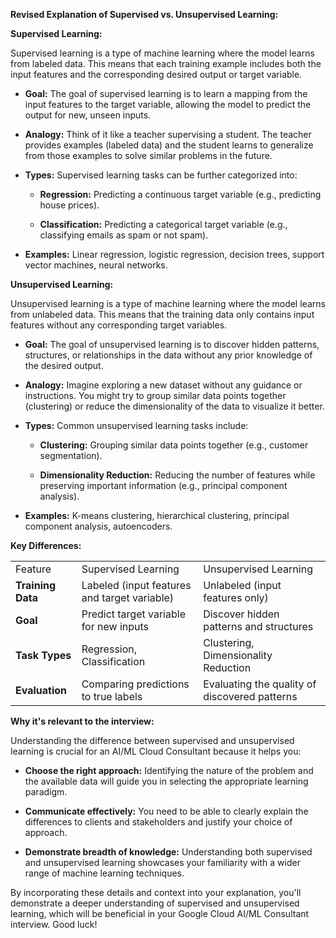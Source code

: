 **Revised Explanation of Supervised vs. Unsupervised Learning:**

**Supervised Learning:**

Supervised learning is a type of machine learning where the model learns from labeled data. This means that each training example includes both the input features and the corresponding desired output or target variable.

- **Goal:** The goal of supervised learning is to learn a mapping from the input features to the target variable, allowing the model to predict the output for new, unseen inputs.
    
- **Analogy:** Think of it like a teacher supervising a student. The teacher provides examples (labeled data) and the student learns to generalize from those examples to solve similar problems in the future.
    
- **Types:** Supervised learning tasks can be further categorized into:
    
    - **Regression:** Predicting a continuous target variable (e.g., predicting house prices).
        
    - **Classification:** Predicting a categorical target variable (e.g., classifying emails as spam or not spam).
        
- **Examples:** Linear regression, logistic regression, decision trees, support vector machines, neural networks.
    

**Unsupervised Learning:**

Unsupervised learning is a type of machine learning where the model learns from unlabeled data. This means that the training data only contains input features without any corresponding target variables.

- **Goal:** The goal of unsupervised learning is to discover hidden patterns, structures, or relationships in the data without any prior knowledge of the desired output.
    
- **Analogy:** Imagine exploring a new dataset without any guidance or instructions. You might try to group similar data points together (clustering) or reduce the dimensionality of the data to visualize it better.
    
- **Types:** Common unsupervised learning tasks include:
    
    - **Clustering:** Grouping similar data points together (e.g., customer segmentation).
        
    - **Dimensionality Reduction:** Reducing the number of features while preserving important information (e.g., principal component analysis).
        
- **Examples:** K-means clustering, hierarchical clustering, principal component analysis, autoencoders.
    

**Key Differences:**

|   |   |   |
|---|---|---|
|Feature|Supervised Learning|Unsupervised Learning|
|**Training Data**|Labeled (input features and target variable)|Unlabeled (input features only)|
|**Goal**|Predict target variable for new inputs|Discover hidden patterns and structures|
|**Task Types**|Regression, Classification|Clustering, Dimensionality Reduction|
|**Evaluation**|Comparing predictions to true labels|Evaluating the quality of discovered patterns|

**Why it's relevant to the interview:**

Understanding the difference between supervised and unsupervised learning is crucial for an AI/ML Cloud Consultant because it helps you:

- **Choose the right approach:** Identifying the nature of the problem and the available data will guide you in selecting the appropriate learning paradigm.
    
- **Communicate effectively:** You need to be able to clearly explain the differences to clients and stakeholders and justify your choice of approach.
    
- **Demonstrate breadth of knowledge:** Understanding both supervised and unsupervised learning showcases your familiarity with a wider range of machine learning techniques.
    

By incorporating these details and context into your explanation, you'll demonstrate a deeper understanding of supervised and unsupervised learning, which will be beneficial in your Google Cloud AI/ML Consultant interview. Good luck!
